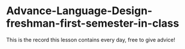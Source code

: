 # Advance-Language-Design-freshman-first-semester-in-class
This is the record this lesson contains every day, free to give advice!
